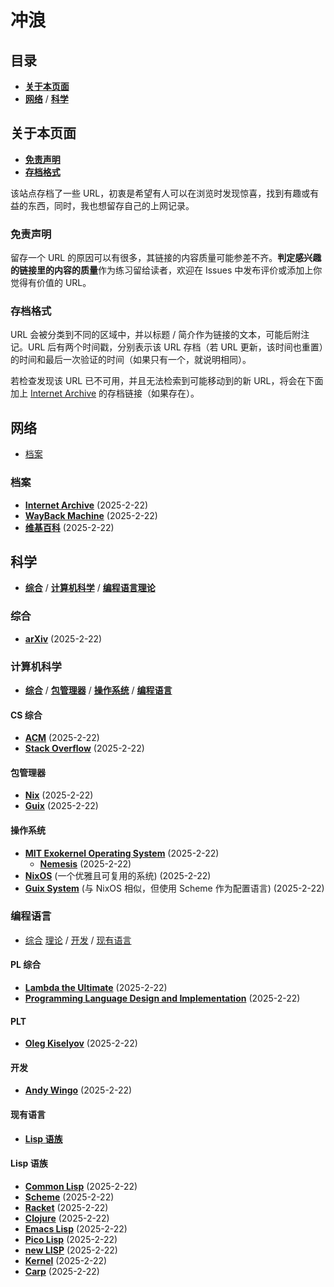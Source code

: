 # 冲浪

## 目录

- [**关于本页面**](#关于本页面)
- [**网络**](#网络) / [**科学**](#科学)

## 关于本页面

- [**免责声明**](#免责声明)
- [**存档格式**](#存档格式)

该站点存档了一些 URL，初衷是希望有人可以在浏览时发现惊喜，找到有趣或有益的东西，同时，我也想留存自己的上网记录。

### 免责声明

留存一个 URL 的原因可以有很多，其链接的内容质量可能参差不齐。**判定感兴趣的链接里的内容的质量**作为练习留给读者，欢迎在 Issues 中发布评价或添加上你觉得有价值的 URL。

### 存档格式

URL 会被分类到不同的区域中，并以标题 / 简介作为链接的文本，可能后附注记。URL 后有两个时间戳，分别表示该 URL 存档（若 URL 更新，该时间也重置）的时间和最后一次验证的时间（如果只有一个，就说明相同）。

若检查发现该 URL 已不可用，并且无法检索到可能移动到的新 URL，将会在下面加上 [Internet Archive](https://archive.org/) 的存档链接（如果存在）。

## 网络

- [档案](#档案)

### 档案

- [**Internet Archive**](https://archive.org/) (2025-2-22)
- [**WayBack Machine**](https://web.archive.org/) (2025-2-22)
- [**维基百科**](https://wikipedia.org/) (2025-2-22)

## 科学

- [**综合**](#综合) / [**计算机科学**](#计算机科学) / [**编程语言理论**](#plt)

### 综合

- [**arXiv**](https://arxiv.org/) (2025-2-22)

### 计算机科学

- [**综合**](#cs-综合) /  [**包管理器**](#包管理器) / [**操作系统**](#操作系统) / [**编程语言**](#编程语言)

#### CS 综合

- [**ACM**](https://acm.org/) (2025-2-22)
- [**Stack Overflow**](https://stackoverflow.com/) (2025-2-22)

#### 包管理器

- [**Nix**](https://nixos.org/) (2025-2-22)
- [**Guix**](https://guix.gnu.org/) (2025-2-22)

#### 操作系统

- [**MIT Exokernel Operating System**](https://pdos.csail.mit.edu/archive/exo/) (2025-2-22)
  - [**Nemesis**](https://www.cl.cam.ac.uk/research/srg/netos/projects/archive/nemesis/) (2025-2-22)
- [**NixOS**](https://nixos.org/) (一个优雅且可复用的系统) (2025-2-22)
- [**Guix System**](https://guix.gnu.org/) (与 NixOS 相似，但使用 Scheme 作为配置语言) (2025-2-22)

### 编程语言

- [综合](#pl-综合) [理论](#plt) / [开发](#开发) / [现有语言](#现有语言)

#### PL 综合

- [**Lambda the Ultimate**](http://lambda-the-ultimate.org/) (2025-2-22)
- [**Programming Language Design and Implementation**](https://langdev.stackexchange.com/) (2025-2-22)

#### PLT

- [**Oleg Kiselyov**](https://okmij.org/ftp/) (2025-2-22)

#### 开发

- [**Andy Wingo**](https://wingolog.org/) (2025-2-22)

#### 现有语言

- [**Lisp 语族**](#lisp-语族)

#### Lisp 语族

- [**Common Lisp**](https://lisp-lang.org/) (2025-2-22)
- [**Scheme**](https://scheme.org/) (2025-2-22)
- [**Racket**](https://racket-lang.org/) (2025-2-22)
- [**Clojure**](https://clojure.org/) (2025-2-22)
- [**Emacs Lisp**](https://www.gnu.org/software/emacs/) (2025-2-22)
- [**Pico Lisp**](https://picolisp.com/) (2025-2-22)
- [**new LISP**](https://www.newlisp.org/) (2025-2-22)
- [**Kernel**](https://web.cs.wpi.edu/~jshutt/kernel.html) (2025-2-22)
- [**Carp**](https://carp-lang.github.io/carp-docs/) (2025-2-22)
